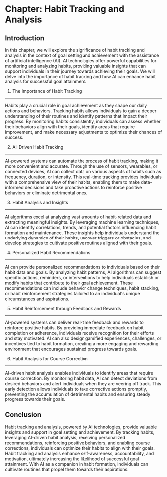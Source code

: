 Chapter: Habit Tracking and Analysis
====================================

Introduction
------------

In this chapter, we will explore the significance of habit tracking and analysis in the context of goal setting and achievement with the assistance of artificial intelligence (AI). AI technologies offer powerful capabilities for monitoring and analyzing habits, providing valuable insights that can support individuals in their journey towards achieving their goals. We will delve into the importance of habit tracking and how AI can enhance habit analysis for successful goal attainment.

1. The Importance of Habit Tracking
-----------------------------------

Habits play a crucial role in goal achievement as they shape our daily actions and behaviors. Tracking habits allows individuals to gain a deeper understanding of their routines and identify patterns that impact their progress. By monitoring habits consistently, individuals can assess whether their behaviors align with their goals, identify areas that require improvement, and make necessary adjustments to optimize their chances of success.

2. AI-Driven Habit Tracking
---------------------------

AI-powered systems can automate the process of habit tracking, making it more convenient and accurate. Through the use of sensors, wearables, or connected devices, AI can collect data on various aspects of habits such as frequency, duration, or intensity. This real-time tracking provides individuals with a comprehensive view of their habits, enabling them to make data-informed decisions and take proactive actions to reinforce positive behaviors or eliminate detrimental ones.

3. Habit Analysis and Insights
------------------------------

AI algorithms excel at analyzing vast amounts of habit-related data and extracting meaningful insights. By leveraging machine learning techniques, AI can identify correlations, trends, and potential factors influencing habit formation and maintenance. These insights help individuals understand the underlying dynamics of their habits, uncover triggers or obstacles, and develop strategies to cultivate positive routines aligned with their goals.

4. Personalized Habit Recommendations
-------------------------------------

AI can provide personalized recommendations to individuals based on their habit data and goals. By analyzing habit patterns, AI algorithms can suggest specific actions, reminders, or interventions to help individuals establish or modify habits that contribute to their goal achievement. These recommendations can include behavior change techniques, habit stacking, or habit reinforcement strategies tailored to an individual's unique circumstances and aspirations.

5. Habit Reinforcement through Feedback and Rewards
---------------------------------------------------

AI-powered systems can deliver real-time feedback and rewards to reinforce positive habits. By providing immediate feedback on habit completion or adherence, individuals receive recognition for their efforts and stay motivated. AI can also design gamified experiences, challenges, or incentives tied to habit formation, creating a more engaging and rewarding environment that encourages sustained progress towards goals.

6. Habit Analysis for Course Correction
---------------------------------------

AI-driven habit analysis enables individuals to identify areas that require course correction. By monitoring habit data, AI can detect deviations from desired behaviors and alert individuals when they are veering off track. This early detection allows individuals to take corrective actions promptly, preventing the accumulation of detrimental habits and ensuring steady progress towards their goals.

Conclusion
----------

Habit tracking and analysis, powered by AI technologies, provide valuable insights and support in goal setting and achievement. By tracking habits, leveraging AI-driven habit analysis, receiving personalized recommendations, reinforcing positive behaviors, and enabling course corrections, individuals can optimize their habits to align with their goals. Habit tracking and analysis enhance self-awareness, accountability, and motivation, ultimately increasing the likelihood of successful goal attainment. With AI as a companion in habit formation, individuals can cultivate routines that propel them towards their aspirations.
